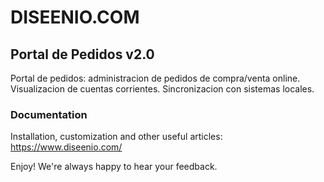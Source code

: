 # DISEENIO.COM
## Portal de Pedidos v2.0

Portal de pedidos: administracion de pedidos de compra/venta online. Visualizacion de cuentas corrientes. Sincronizacion con sistemas locales.


### Documentation
Installation, customization and other useful articles: https://www.diseenio.com/

Enjoy!
We're always happy to hear your feedback.
